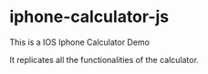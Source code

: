# iphone-calculator-js

This is a IOS Iphone Calculator Demo

It replicates all the functionalities of the calculator.
